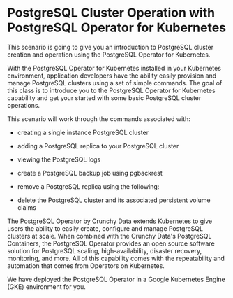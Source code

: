 # PostgreSQL Cluster Operation with PostgreSQL Operator for Kubernetes

This scenario is going to give you an introduction to PostgreSQL cluster creation and operation using the PostgreSQL Operator for Kubernetes. 

With the PostgreSQL Operator for Kubernetes installed in your Kubernetes environment, application developers have the ability easily provision and manage PostgreSQL clusters using a set of simple commands. The goal of this class is to introduce you to the PostgreSQL Operator for Kubernetes capability and get your started with some basic PostgreSQL cluster operations. 

This scenario will work through the commands associated with:

* creating a single instance PostgreSQL cluster 

* adding a PostgreSQL replica to your PostgreSQL cluster 

* viewing the PostgreSQL logs

* create a PostgreSQL backup job using pgbackrest 

* remove a PostgreSQL replica using the following:

* delete the PostgreSQL cluster and its associated persistent volume claims

The PostgreSQL Operator by Crunchy Data extends Kubernetes to give users the ability to easily  create, configure and manage PostgreSQL clusters at scale.  When combined with the Crunchy Data's PostgreSQL Containers, the PostgreSQL Operator provides an open source software solution for PostgreSQL scaling, high-availability, disaster recovery, monitoring, and more.  All of this capability comes with the repeatability and automation that comes from Operators on Kubernetes.

We have deployed the PostgreSQL Operator in a Google Kubernetes Engine (GKE) environment for you. 




